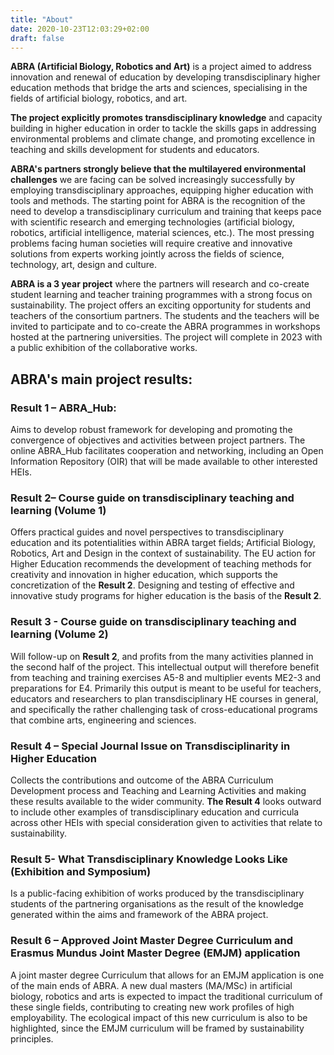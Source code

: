 ```yaml
---
title: "About"
date: 2020-10-23T12:03:29+02:00
draft: false
---
```


**ABRA (Artificial Biology, Robotics and Art)** is a project aimed to address innovation and renewal of education by developing transdisciplinary higher education methods that bridge the arts and sciences, specialising in the fields of artificial biology, robotics, and art.

**The project explicitly promotes transdisciplinary knowledge** and capacity building in higher education in order to tackle the skills gaps in addressing environmental problems and climate change, and promoting excellence in teaching and skills development for students and educators.

**ABRA's partners strongly believe that the multilayered environmental challenges** we are facing can be solved increasingly successfully by employing transdisciplinary approaches, equipping higher education with tools and methods. The starting point for ABRA is the recognition of the need to develop a transdisciplinary curriculum and training that keeps pace with scientific research and emerging technologies (artificial biology, robotics, artificial intelligence, material sciences, etc.). The most pressing problems facing human societies will require creative and innovative solutions from experts working jointly across the fields of science, technology, art, design and culture.

**ABRA is a 3 year project** where the partners will research and co-create student learning and teacher training programmes with a strong focus on sustainability.
The project offers an exciting opportunity for students and teachers of the consortium partners. The students and the teachers will be invited to participate and to co-create the ABRA programmes in workshops hosted at the partnering universities. The project will complete in 2023 with a public exhibition of the collaborative works.

## ABRA's main project results:

### Result 1 – ABRA_Hub:

Aims to develop robust framework for developing and promoting the convergence of objectives and
activities between project partners. The online ABRA_Hub facilitates cooperation and networking, including an Open Information Repository (OIR) that will be made available to other interested HEIs.

### Result 2– Course guide on transdisciplinary teaching and learning (Volume 1)

Offers practical guides and novel perspectives to transdisciplinary education and its potentialities within ABRA target fields; Artificial Biology, Robotics, Art and Design in the context of sustainability. The EU action for Higher Education recommends the development of teaching methods for creativity and innovation in higher education, which supports the concretization of the **Result 2**. Designing and testing of effective and innovative study programs for higher education is the basis of the **Result 2**.

### Result 3 - Course guide on transdisciplinary teaching and learning (Volume 2)
Will follow-up on **Result 2**, and profits from the many activities planned in the second half of the project. This intellectual output will therefore benefit from teaching and training exercises A5-8 and multiplier events ME2-3 and preparations for E4. Primarily this output is meant to be useful for teachers, educators and researchers to plan transdisciplinary HE courses in general, and specifically the rather challenging task of cross-educational programs that combine arts, engineering and sciences.

### Result 4 – Special Journal Issue on Transdisciplinarity in Higher Education
Collects the contributions and outcome of the ABRA Curriculum Development process and Teaching and Learning Activities and making these results available to the wider community. **The Result 4** looks outward to include other examples of transdisciplinary education and curricula across other HEIs with special consideration given to activities that relate to sustainability.

### Result 5- What Transdisciplinary Knowledge Looks Like (Exhibition and Symposium)
Is a public-facing exhibition of works produced by the transdisciplinary students of the partnering organisations as the result of the knowledge generated within the aims and framework of the ABRA project.

### Result 6 – Approved Joint Master Degree Curriculum and Erasmus Mundus Joint Master Degree (EMJM) application
A joint master degree Curriculum that allows for an EMJM application is one of the main ends of ABRA. A new dual masters (MA/MSc) in artificial biology, robotics and arts is expected to impact the traditional curriculum of these single fields, contributing to creating new work profiles of high employability. The ecological impact of this new curriculum is also to be highlighted, since the EMJM curriculum will be framed by sustainability principles.
